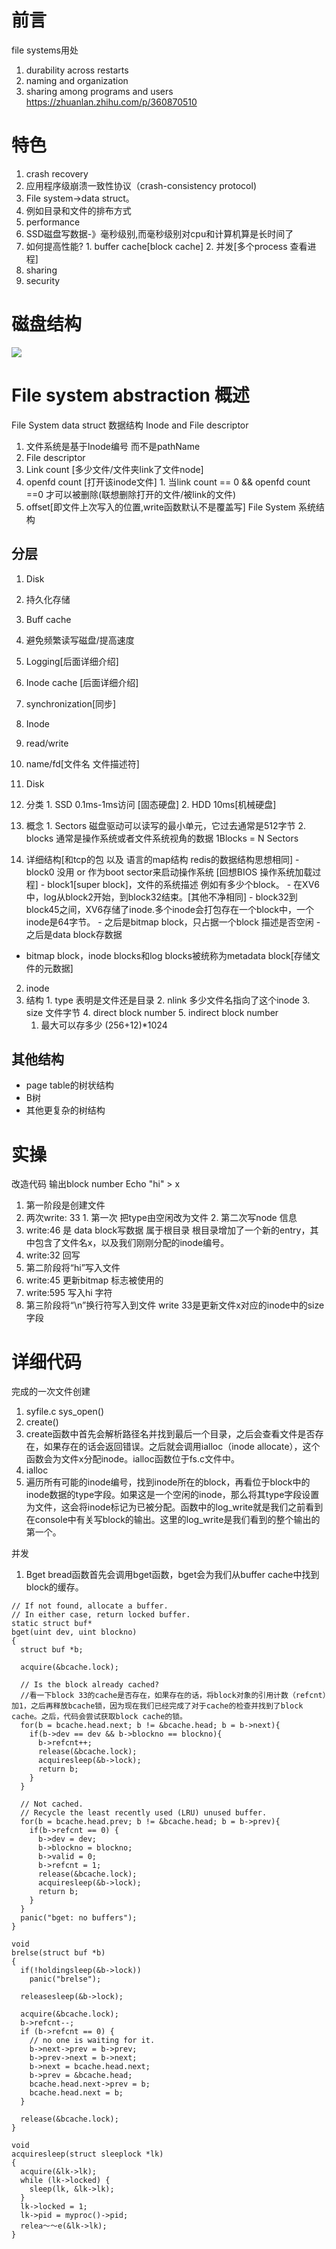 # 前言
file systems用处
1.   durability across restarts
2.   naming and organization
3.   sharing among programs and users
https://zhuanlan.zhihu.com/p/360870510
# 特色
1.   crash recovery 
  1. 应用程序级崩溃一致性协议（crash-consistency protocol)
2. File system->data struct。
  1. 例如目录和文件的排布方式
3.  performance
  1. SSD磁盘写数据-》毫秒级别,而毫秒级别对cpu和计算机算是长时间了
  2. 如何提高性能?
    1. buffer cache[block cache]
    2. 并发[多个process 查看进程]
4.   sharing
5.   security
# 磁盘结构
![](../pic/4776e810.png)
#  File system abstraction 概述
File System data struct 数据结构
Inode and File descriptor
1. 文件系统是基于Inode编号 而不是pathName
2.  File descriptor
  1. Link count [多少文件/文件夹link了文件node]
  2. openfd count [打开该inode文件]
    1. 当link count == 0 && openfd count ==0 才可以被删除(联想删除打开的文件/被link的文件)
  3. offset[即文件上次写入的位置,write函数默认不是覆盖写]
File System 系统结构
## 分层
1. Disk
  1. 持久化存储
2. Buff cache
  1. 避免频繁读写磁盘/提高速度
3. Logging[后面详细介绍]
4. Inode cache [后面详细介绍]
  1. synchronization[同步]
5. Inode
  1. read/write
6. name/fd[文件名 文件描述符]

1. Disk
  1. 分类
    1. SSD 0.1ms-1ms访问 [固态硬盘]
    2. HDD 10ms[机械硬盘]
  2. 概念
    1. Sectors 磁盘驱动可以读写的最小单元，它过去通常是512字节
    2.  blocks 通常是操作系统或者文件系统视角的数据  1Blocks = N Sectors
  3.  详细结构[和tcp的包 以及 语言的map结构 redis的数据结构思想相同]
    - block0 没用 or 作为boot sector来启动操作系统 [回想BIOS 操作系统加载过程]
    - block1[super block]，文件的系统描述 例如有多少个block。
    - 在XV6中，log从block2开始，到block32结束。[其他不净相同]
    - block32到block45之间，XV6存储了inode.多个inode会打包存在一个block中，一个inode是64字节。
    - 之后是bitmap block，只占据一个block 描述是否空闲
    - 之后是data block存数据
  - bitmap block，inode blocks和log blocks被统称为metadata block[存储文件的元数据]


2. inode
  1. 结构
    1. type  表明是文件还是目录
    2. nlink  多少文件名指向了这个inode
    3. size 文件字节
    4. direct block number
    5. indirect block number
      1. 最大可以存多少  (256+12)*1024

## 其他结构
- page table的树状结构
- B树
- 其他更复杂的树结构


# 实操
改造代码 输出block number
Echo "hi" > x
1. 第一阶段是创建文件
  1. 两次write: 33
    1. 第一次 把type由空闲改为文件
    2. 第二次写node 信息
  2. write:46 是 data block写数据  属于根目录
根目录增加了一个新的entry，其中包含了文件名x，以及我们刚刚分配的inode编号。
  3. write:32 回写
2. 第二阶段将“hi”写入文件
  1. write:45 更新bitmap 标志被使用的
  2. write:595 写入hi 字符
3. 第三阶段将“\n”换行符写入到文件
write 33是更新文件x对应的inode中的size字段

# 详细代码
完成的一次文件创建
1. syfile.c  sys_open()
2. create()
  1. create函数中首先会解析路径名并找到最后一个目录，之后会查看文件是否存在，如果存在的话会返回错误。之后就会调用ialloc（inode allocate），这个函数会为文件x分配inode。ialloc函数位于fs.c文件中。
3. ialloc
  1. 遍历所有可能的inode编号，找到inode所在的block，再看位于block中的inode数据的type字段。如果这是一个空闲的inode，那么将其type字段设置为文件，这会将inode标记为已被分配。函数中的log_write就是我们之前看到在console中有关写block的输出。这里的log_write是我们看到的整个输出的第一个。


并发
1. Bget
bread函数首先会调用bget函数，bget会为我们从buffer cache中找到block的缓存。

``` // Look through buffer cache for block on device dev.
// If not found, allocate a buffer.
// In either case, return locked buffer.
static struct buf*
bget(uint dev, uint blockno)
{
  struct buf *b;

  acquire(&bcache.lock);

  // Is the block already cached?
  //看一下block 33的cache是否存在，如果存在的话，将block对象的引用计数（refcnt）加1，之后再释放bcache锁，因为现在我们已经完成了对于cache的检查并找到了block cache。之后，代码会尝试获取block cache的锁。
  for(b = bcache.head.next; b != &bcache.head; b = b->next){
    if(b->dev == dev && b->blockno == blockno){
      b->refcnt++;
      release(&bcache.lock);
      acquiresleep(&b->lock);
      return b;
    }
  }

  // Not cached.
  // Recycle the least recently used (LRU) unused buffer.
  for(b = bcache.head.prev; b != &bcache.head; b = b->prev){
    if(b->refcnt == 0) {
      b->dev = dev;
      b->blockno = blockno;
      b->valid = 0;
      b->refcnt = 1;
      release(&bcache.lock);
      acquiresleep(&b->lock);
      return b;
    }
  }
  panic("bget: no buffers");
}

void
brelse(struct buf *b)
{
  if(!holdingsleep(&b->lock))
    panic("brelse");

  releasesleep(&b->lock);

  acquire(&bcache.lock);
  b->refcnt--;
  if (b->refcnt == 0) {
    // no one is waiting for it.
    b->next->prev = b->prev;
    b->prev->next = b->next;
    b->next = bcache.head.next;
    b->prev = &bcache.head;
    bcache.head.next->prev = b;
    bcache.head.next = b;
  }
  
  release(&bcache.lock);
}

void
acquiresleep(struct sleeplock *lk)
{
  acquire(&lk->lk);
  while (lk->locked) {
    sleep(lk, &lk->lk);
  }
  lk->locked = 1;
  lk->pid = myproc()->pid;
  relea～～e(&lk->lk);
} 
```
